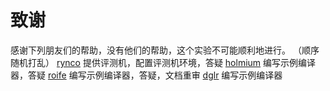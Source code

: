 # 致谢
感谢下列朋友们的帮助，没有他们的帮助，这个实验不可能顺利地进行。
（顺序随机打乱）
[rynco](https://github.com/lynzrand) 提供评测机，配置评测机环境，答疑
[holmium](https://github.com/HolmiumTS) 编写示例编译器，答疑
[roife](https://github.com/roife) 编写示例编译器，答疑，文档重审
[dglr](https://github.com/dglr) 编写示例编译器